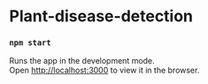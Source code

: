 # Plant-disease-detection

### `npm start`

Runs the app in the development mode.\
Open [http://localhost:3000](http://localhost:3000) to view it in the browser.

